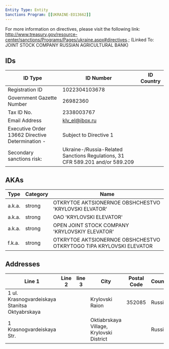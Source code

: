 ```yaml
---
Entity Type: Entity
Sanctions Program: [[UKRAINE-EO13662]]
---
```

For more information on directives, please visit the following link: http://www.treasury.gov/resource-center/sanctions/Programs/Pages/ukraine.aspx#directives.; (Linked To: JOINT STOCK COMPANY RUSSIAN AGRICULTURAL BANK)

## IDs
| ID Type | ID Number | ID Country |
|---------|-----------|------------|
| Registration ID | 1022304103678 |  |
| Government Gazette Number | 26982360 |  |
| Tax ID No. | 2338003767 |  |
| Email Address | klv_el@ibox.ru |  |
| Executive Order 13662 Directive Determination - | Subject to Directive 1 |  |
| Secondary sanctions risk: | Ukraine-/Russia-Related Sanctions Regulations, 31 CFR 589.201 and/or 589.209 |  |


## AKAs
| Type | Category | Name      | 
|------|----------|-----------|
| a.k.a. | strong | OTKRYTOE AKTSIONERNOE OBSHCHESTVO 'KRYLOVSKI ELVATOR' |
| a.k.a. | strong | OAO 'KRYLOVSKI ELEVATOR' |
| a.k.a. | strong | OPEN JOINT STOCK COMPANY 'KRYLOVSKIY ELEVATOR' |
| f.k.a. | strong | OTKRYTOE AKTSIONERNOE OBSHCHESTVO OTKRYTOGO TIPA KRYLOVSKI ELEVATOR |


## Addresses
| Line 1 | Line 2 | line 3 | City | Postal Code| Country | 
|--------|--------|--------|------|------------|---------|
| 1 ul. Krasnogvardeiskaya Stanitsa Oktyabrskaya |  |  | Krylovski Raion | 352085 | Russia |
| 1 Krasnogvardeiskaya Str. |  |  | Oktiabrskaya Village, Krylovski District |  | Russia |

